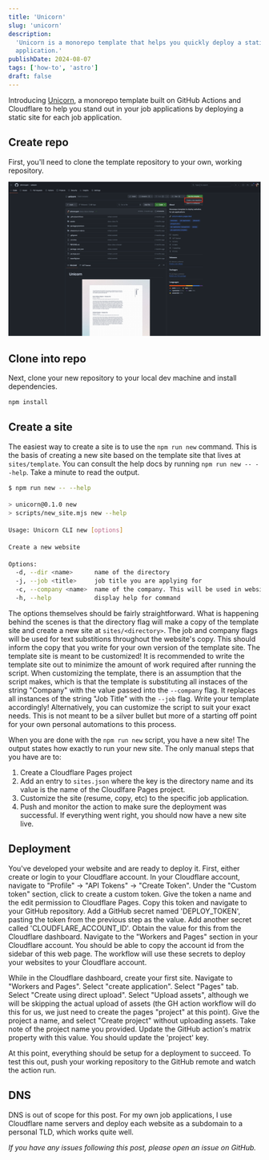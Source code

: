 ```yaml
---
title: 'Unicorn'
slug: 'unicorn'
description:
  'Unicorn is a monorepo template that helps you quickly deploy a static website for every job
  application.'
publishDate: 2024-08-07
tags: ['how-to', 'astro']
draft: false
---
```


Introducing [Unicorn](https://github.com/johnmcguin/unicorn), a monorepo template built on GitHub
Actions and Cloudflare to help you stand out in your job applications by deploying a static site for
each job application.

## Create repo

First, you'll need to clone the template repository to your own, working repository.

![Use Template](./template.png)

## Clone into repo

Next, clone your new repository to your local dev machine and install dependencies.

```bash
npm install
```

## Create a site

The easiest way to create a site is to use the `npm run new` command. This is the basis of creating
a new site based on the template site that lives at `sites/template`. You can consult the help docs
by running `npm run new -- --help`. Take a minute to read the output.

```bash
$ npm run new -- --help

> unicorn@0.1.0 new
> scripts/new_site.mjs new --help

Usage: Unicorn CLI new [options]

Create a new website

Options:
  -d, --dir <name>      name of the directory
  -j, --job <title>     job title you are applying for
  -c, --company <name>  name of the company. This will be used in website copy.
  -h, --help            display help for command
```

The options themselves should be fairly straightforward. What is happening behind the scenes is that
the directory flag will make a copy of the template site and create a new site at
`sites/<directory>`. The job and company flags will be used for text substitions throughout the
website's copy. This should inform the copy that you write for your own version of the template
site. The template site is meant to be customized! It is recommended to write the template site out
to minimize the amount of work required after running the script. When customizing the template,
there is an assumption that the script makes, which is that the template is substituting all
instaces of the string "Company" with the value passed into the `--company` flag. It replaces all
instances of the string "Job Title" with the `--job` flag. Write your template accordingly!
Alternatively, you can customize the script to suit your exact needs. This is not meant to be a
silver bullet but more of a starting off point for your own personal automations to this process.

When you are done with the `npm run new` script, you have a new site! The output states how exactly
to run your new site. The only manual steps that you have are to:

1. Create a Cloudflare Pages project
2. Add an entry to `sites.json` where the key is the directory name and its value is the name of the
   Cloudlfare Pages project.
3. Customize the site (resume, copy, etc) to the specific job application.
4. Push and monitor the action to make sure the deployment was successful. If everything went right,
   you should now have a new site live.

## Deployment

You've developed your website and are ready to deploy it. First, either create or login to your
Cloudflare account. In your Cloudflare account, navigate to "Profile" -> "API Tokens" -> "Create
Token". Under the "Custom token" section, click to create a custom token. Give the token a name and
the edit permission to Cloudflare Pages. Copy this token and navigate to your GitHub repository. Add
a GitHub secret named 'DEPLOY_TOKEN', pasting the token from the previous step as the value. Add
another secret called 'CLOUDFLARE_ACCOUNT_ID'. Obtain the value for this from the Cloudflare
dashboard. Navigate to the "Workers and Pages" section in your Cloudflare account. You should be
able to copy the account id from the sidebar of this web page. The workflow will use these secrets
to deploy your websites to your Cloudflare account.

While in the Cloudflare dashboard, create your first site. Navigate to "Workers and Pages". Select
"create application". Select "Pages" tab. Select "Create using direct upload". Select "Upload
assets", although we will be skipping the actual upload of assets (the GH action workflow will do
this for us, we just need to create the pages "project" at this point). Give the project a name, and
select "Create project" without uploading assets. Take note of the project name you provided. Update
the GitHub action's matrix property with this value. You should update the 'project' key.

At this point, everything should be setup for a deployment to succeed. To test this out, push your
working repository to the GitHub remote and watch the action run.

## DNS

DNS is out of scope for this post. For my own job applications, I use Cloudflare name servers and
deploy each website as a subdomain to a personal TLD, which works quite well.

_If you have any issues following this post, please open an issue on GitHub._
